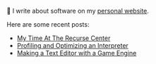 👋 I write about software on my [personal website](https://healeycodes.com/).

Here are some recent posts:
- [My Time At The Recurse Center](https://healeycodes.com/my-time-at-the-recurse-center)
- [Profiling and Optimizing an Interpreter](https://healeycodes.com/profiling-and-optimizing-an-interpreter)
- [Making a Text Editor with a Game Engine](https://healeycodes.com/making-a-text-editor-with-a-game-engine)
